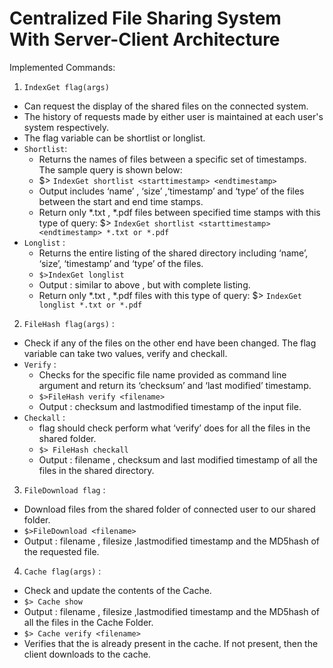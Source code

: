 # Centralized File Sharing System With Server-Client Architecture

Implemented Commands:

1. `IndexGet flag(args)`
  - Can request the display of the shared files on the connected system.
  - The history of requests made by either user is maintained at each user's system respectively.
  - The flag variable can be shortlist or longlist.
  - `Shortlist`:
    - Returns the names of files between a specific set of timestamps.
    The sample query is shown below:
    - $> `IndexGet shortlist <starttimestamp> <endtimestamp>`
    - Output includes ‘name’ , ‘size’ ,‘timestamp’ and ‘type’ of the files between the start and end time stamps.
    - Return only *.txt , *.pdf files between specified time stamps with this type of query:
      $> `IndexGet shortlist <starttimestamp> <endtimestamp> *.txt or *.pdf`
  - `Longlist` : 
    - Returns the entire listing of the shared directory including ‘name’, ‘size’, ‘timestamp’ and ‘type’ of the files.
    - `$>IndexGet longlist`
    - Output : similar to above , but with complete listing.
    - Return only *.txt , *.pdf files with this type of query:
          $> `IndexGet longlist *.txt or *.pdf`
          
2. `FileHash flag(args)` :
  - Check if any of the files on the other end have been changed. The flag variable can take two values, verify and checkall.
  - `Verify` :
    - Checks for the specific file name provided as command line argument and return its ‘checksum’ and ‘last modified’ timestamp.
    - `$>FileHash verify <filename>`
    - Output : checksum and lastmodified timestamp of the input file.
  - `Checkall` :
    - flag should check perform what ‘verify’ does for all the files in the shared folder.
    - `$> FileHash checkall`
    - Output : filename , checksum and last modified timestamp of all the files in the shared directory.
    
3. `FileDownload flag` :
  - Download files from the shared folder of connected user to our shared folder.
  - `$>FileDownload <filename>`
  - Output : filename , filesize ,lastmodified timestamp and the MD5hash of the requested file.

4. `Cache flag(args)` :
  - Check and update the contents of the Cache.
  - `$> Cache show`
  - Output : filename , filesize ,lastmodified timestamp and the MD5hash of all the files in the Cache Folder.
  - `$> Cache verify <filename>`
  - Verifies that the <filename> is already present in the cache. If not present, then the client downloads <filename> to the cache.
